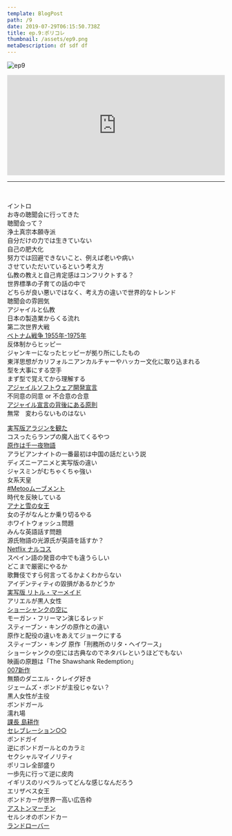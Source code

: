 ```yaml
---  
template: BlogPost  
path: /9
date: 2019-07-29T06:15:50.738Z  
title: ep.9:ポリコレ
thumbnail: /assets/ep9.png
metaDescription: df sdf df  
---  
```

![ep9](/assets/ep9.png)  
<iframe src="https://open.spotify.com/embed/episode/3KD8VlKgbgQZHvbLW1uuie" width="100%" height="232" frameBorder="0" allowfullscreen="" allow="autoplay; clipboard-write; encrypted-media; fullscreen; picture-in-picture"></iframe>


***


</br>

<p>イントロ<br>お寺の聴聞会に行ってきた<br>聴聞会って？<br>浄土真宗本願寺派<br>自分だけの力では生きていない<br>自己の肥大化<br>努力では回避できないこと、例えば老いや病い<br>させていただいているという考え方<br>仏教の教えと自己肯定感はコンフリクトする？<br>世界標準の子育ての話の中で<br>どちらが良い悪いではなく、考え方の違いで世界的なトレンド<br>聴聞会の雰囲気<br>アジャイルと仏教<br>日本の製造業からくる流れ<br>第二次世界大戦<br><a href="https://ja.wikipedia.org/wiki/%E3%83%99%E3%83%88%E3%83%8A%E3%83%A0%E6%88%A6%E4%BA%89" target="_blank" rel="noreferrer noopener" aria-label=" (新しいタブで開く)"> ベトナム戦争 1955年-1975年</a><br>反体制からヒッピー<br>ジャンキーになったヒッピーが拠り所にしたもの<br>東洋思想がカリフォルニアンカルチャーやハッカー文化に取り込まれる<br>型を大事にする空手<br>まず型で覚えてから理解する<br><a href="https://agilemanifesto.org/" target="_blank" rel="noreferrer noopener" aria-label=" アジャイルソフトウェア開発宣言 (新しいタブで開く)"> アジャイルソフトウェア開発宣言</a><br>不同意の同意 or 不合意の合意<br><a href="https://agilemanifesto.org/iso/ja/principles.html　" target="_blank" rel="noreferrer noopener" aria-label=" アジャイル宣言の背後にある原則 (新しいタブで開く)"> アジャイル宣言の背後にある原則</a><br>無常　変わらないものはない</p>
<p><a href="https://www.disney.co.jp/movie/aladdin.html" target="_blank" rel="noreferrer noopener" aria-label="実写版アラジンを観た  (新しいタブで開く)">実写版アラジンを観た </a><br>コスったらランプの魔人出てくるやつ<br><a href="https://ja.wikipedia.org/wiki/%E5%8D%83%E5%A4%9C%E4%B8%80%E5%A4%9C%E7%89%A9%E8%AA%9E" target="_blank" rel="noreferrer noopener" aria-label="原作は千一夜物語  (新しいタブで開く)">原作は千一夜物語 </a><br>アラビアンナイトの一番最初は中国の話だという説　<br>ディズニーアニメと実写版の違い<br>ジャスミンがむちゃくちゃ強い　<br>女系天皇<br><a href="https://ja.wikipedia.org/wiki/MeToo" target="_blank" rel="noreferrer noopener" aria-label="#Metooムーブメント (新しいタブで開く)">#Metooムーブメント</a><br>時代を反映している<br><a href="https://www.disney.co.jp/fc/anayuki.html" target="_blank" rel="noreferrer noopener" aria-label="アナと雪の女王 (新しいタブで開く)">アナと雪の女王</a><br>女の子がなんとか乗り切るやる<br>ホワイトウォッシュ問題<br>みんな英語話す問題<br>源氏物語の光源氏が英語を話すか？<br><a href="https://www.netflix.com/title/80025172" target="_blank" rel="noreferrer noopener" aria-label=" Netflix ナルコス  (新しいタブで開く)"> Netflix ナルコス </a><br>スペイン語の発音の中でも違うらしい<br>どこまで厳密にやるか<br>歌舞伎ですら何言ってるかよくわからない<br>アイデンティティの毀損があるかどうか<br><a href="https://eiga.com/news/20190709/5/" target="_blank" rel="noreferrer noopener" aria-label=" 実写版 リトル・マーメイド  (新しいタブで開く)"> 実写版 リトル・マーメイド </a><br>アリエルが黒人女性<br><a href="https://ja.wikipedia.org/wiki/%E3%82%B7%E3%83%A7%E3%83%BC%E3%82%B7%E3%83%A3%E3%83%B3%E3%82%AF%E3%81%AE%E7%A9%BA%E3%81%AB">ショーシャンクの空に </a><br>モーガン・フリーマン演じるレッド<br>スティーブン・キングの原作との違い<br>原作と配役の違いをあえてジョークにする<br>スティーブン・キング 原作「刑務所のリタ・ヘイワース」<br>ショーシャンクの空には古典なのでネタバレというほどでもない<br>映画の原題は「The Shawshank Redemption」<br><a href="https://www.cinematoday.jp/news/N0109975" target="_blank" rel="noreferrer noopener" aria-label=" 007新作 (新しいタブで開く)"> 007新作</a><br>無類のダニエル・クレイグ好き<br>ジェームズ・ボンドが主役じゃない？<br>黒人女性が主役<br>ボンドガール<br>濡れ場<br><a href="https://ja.wikipedia.org/wiki/%E8%AA%B2%E9%95%B7%E5%B3%B6%E8%80%95%E4%BD%9C" target="_blank" rel="noreferrer noopener" aria-label=" 課長 島耕作  (新しいタブで開く)"> 課長 島耕作 </a><br><a href="https://togetter.com/li/979067" target="_blank" rel="noreferrer noopener" aria-label=" セレブレーション○○  (新しいタブで開く)"> セレブレーション○○ </a><br>ボンドガイ<br>逆にボンドガールとのカラミ<br>セクシャルマイノリティ<br>ポリコレ全部盛り<br>一歩先に行って逆に皮肉<br>イギリスのリベラルってどんな感じなんだろう<br>エリザベス女王<br>ボンドカーが世界一高い広告枠<br><a href="https://www.astonmartin.com/ja" target="_blank" rel="noreferrer noopener" aria-label=" (新しいタブで開く)"> アストンマーチン</a> <br>セルシオのボンドカー<br><a href="https://www.landrover.co.jp/index.html" target="_blank" rel="noreferrer noopener" aria-label="ランドローバー   (新しいタブで開く)">ランドローバー </a></p>